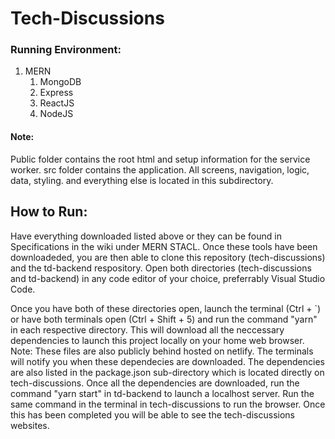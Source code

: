 # Tech-Discussions

### Running Environment:
1. MERN
    1. MongoDB
    2. Express
    3. ReactJS
    4. NodeJS

#### Note:
Public folder contains the root html and setup information for the service worker. src folder contains the application. All screens, navigation, logic, data, styling. and everything else is located in this subdirectory.

## How to Run:
Have everything downloaded listed above or they can be found in Specifications in the wiki under MERN STACL. Once these tools have been downloadeded, you are then able to clone this repository (tech-discussions) and the td-backend respository. Open both directories (tech-discussions and td-backend) in any code editor of your choice, preferrably Visual Studio Code. 

Once you have both of these directories open, launch the terminal (Ctrl + `) or have both terminals open (Ctrl + Shift + 5) and run the command  "yarn" in each respective directory. This will download all the neccessary dependencies to launch this project locally on your home web browser. Note: These files are also publicly behind hosted on netlify. The terminals will notify you when these dependecies are downloaded. The dependencies are also listed in the package.json sub-directory which is located directly on tech-discussions. Once all the dependencies are downloaded, run the command "yarn start" in td-backend to launch a localhost server. Run the same command in the terminal in tech-discussions to run the browser. Once this has been completed you will be able to see the tech-discussions websites.
